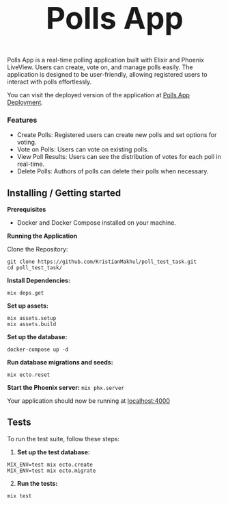 ### <h1 align="center" style="font-size: 70px"><strong>Polls App</strong></h1>
Polls App is a real-time polling application built with Elixir and Phoenix LiveView. Users can create, vote on, and manage polls easily. The application is designed to be user-friendly, allowing registered users to interact with polls effortlessly.

You can visit the deployed version of the application at [Polls App Deployment](https://polls-app-task.fly.dev/).

### **Features**

- Create Polls: Registered users can create new polls and set options for voting.
- Vote on Polls: Users can vote on existing polls.
- View Poll Results: Users can see the distribution of votes for each poll in real-time.
- Delete Polls: Authors of polls can delete their polls when necessary.
### <h2>Installing / Getting started</h2>
**Prerequisites**

- Docker and Docker Compose installed on your machine.

**Running the Application**

Clone the Repository:
```
git clone https://github.com/KristianMakhul/poll_test_task.git
cd poll_test_task/
```

**Install Dependencies:**

`mix deps.get`

**Set up assets:**
```
mix assets.setup
mix assets.build
```
**Set up the database:**

`docker-compose up -d`

**Run database migrations and seeds:**

`mix ecto.reset`

**Start the Phoenix server:**
`mix phx.server`

Your application should now be running at [localhost:4000]( http://localhost:4000)

### <h2>Tests</h2>
To run the test suite, follow these steps:

1. **Set up the test database:**

```
MIX_ENV=test mix ecto.create
MIX_ENV=test mix ecto.migrate
```

2. **Run the tests:**

`mix test`

